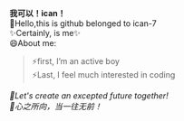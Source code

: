 **我可以！ican！**  
👋Hello,this is github belonged to ican-7  
✨Certainly, is me✨  
😄About me:  
>⚡first, I’m an active boy  
>⚡Last, I feel much interested in coding

*🌱Let's create an excepted future together!*  
*🌱心之所向，当一往无前！*
<!--
- 🔭👯🤔 💬 📫 
-->
